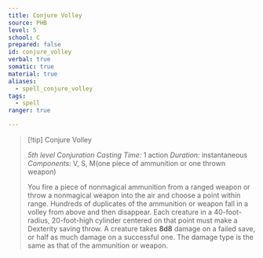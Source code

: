 ```yaml
---
title: Conjure Volley
source: PHB
level: 5
school: C
prepared: false
id: conjure_volley
verbal: true
somatic: true
material: true
aliases:
  - spell_conjure_volley
tags:
  - spell
ranger: true

---
```

>[!tip] Conjure Volley
>
> *5th level Conjuration*
> *Casting Time:* 1 action
> *Duration:* instantaneous
> *Components:* V, S, M(one piece of ammunition or one thrown weapon)
>
>You fire a piece of nonmagical ammunition from a ranged weapon or throw a nonmagical weapon into the air and choose a point within range. Hundreds of duplicates of the ammunition or weapon fall in a volley from above and then disappear. Each creature in a 40-foot-radius, 20-foot-high cylinder centered on that point must make a Dexterity saving throw. A creature takes **8d8** damage on a failed save, or half as much damage on a successful one. The damage type is the same as that of the ammunition or weapon.
>

